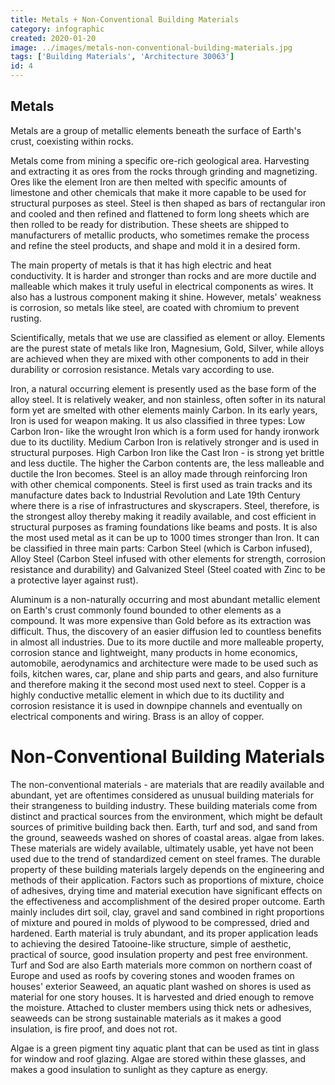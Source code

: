 ```yaml
---
title: Metals + Non-Conventional Building Materials
category: infographic
created: 2020-01-20
image: ../images/metals-non-conventional-building-materials.jpg
tags: ['Building Materials', 'Architecture 30063']
id: 4
---
```


## Metals

Metals are a group of metallic elements beneath the surface of Earth's crust, coexisting within rocks.

Metals come from mining a specific ore-rich geological area. Harvesting and extracting it as ores from the rocks through grinding and magnetizing. Ores like the element Iron are then melted with specific amounts of limestone and other chemicals that make it more capable to be used for structural purposes as steel. Steel is then shaped as bars of rectangular iron and cooled and then refined and flattened to form long sheets which are then rolled to be ready for distribution. These sheets are shipped to manufacturers of metallic products, who sometimes remake the process and refine the steel products, and shape and mold it in a desired form.

The main property of metals is that it has high electric and heat conductivity. It is harder and stronger than rocks and are more ductile and malleable which makes it truly useful in electrical components as wires. It also has a lustrous component making it shine. However, metals' weakness is corrosion, so metals like steel, are coated with chromium to prevent rusting.

Scientifically, metals that we use are classified as element or alloy.
Elements are the purest state of metals like Iron, Magnesium, Gold, Silver, while alloys are achieved when they are mixed with other components to add in their durability or corrosion resistance. Metals vary according to use.

Iron, a natural occurring element is presently used as the base form of the alloy steel. It is relatively weaker, and non stainless, often softer in its natural form yet are smelted with other elements mainly Carbon. In its early years, Iron is used for weapon making. It us also classified in three types: Low Carbon Iron- like the wrought Iron which is a form used for handy ironwork due to its ductility. Medium Carbon Iron is relatively stronger and is used in structural purposes. High Carbon Iron like the Cast Iron - is strong yet brittle and less ductile. The higher the Carbon contents are, the less malleable and ductile the Iron becomes.
Steel is an alloy made through reinforcing Iron with other chemical components. Steel is first used as train tracks and its manufacture dates back to Industrial Revolution and Late 19th Century where there is a rise of infrastructures and skyscrapers. Steel, therefore, is the strongest alloy thereby making it readily available, and cost efficient in structural purposes as framing foundations like beams and posts. It is also the most used metal as it can be up to 1000 times stronger than Iron. It can be classified in three main parts: Carbon Steel (which is Carbon infused), Alloy Steel (Carbon Steel infused with other elements for strength, corrosion resistance and durability) and Galvanized Steel (Steel coated with Zinc to be a protective layer against rust).
 
Aluminum is a non-naturally occurring and most abundant metallic element on Earth's crust commonly found bounded to other elements as a compound. It was more expensive than Gold before as its extraction was difficult. Thus, the discovery of an easier diffusion led to countless benefits in almost all industries. Due to its more ductile and more malleable property, corrosion stance and lightweight, many products in home economics, automobile, aerodynamics and architecture were made to be used such as foils, kitchen wares, car, plane and ship parts and gears, and also furniture and therefore making it the second most used next to steel.
Copper is a highly conductive metallic element in which due to its ductility and corrosion resistance it is used in downpipe channels and eventually on electrical components and wiring. Brass is an alloy of copper.


# Non-Conventional Building Materials
The non-conventional materials - are materials that are readily available and abundant, yet are oftentimes considered as unusual building materials for their strangeness to building industry.
These building materials come from distinct and practical sources from the environment, which might be default sources of primitive building back then. Earth, turf and sod, and sand from the ground, seaweeds washed on shores of coastal areas. algae from lakes. These materials are widely available, ultimately usable, yet have not been used due to the trend of standardized cement on steel frames.
The durable property of these building materials largely depends on the engineering and methods of their application. Factors such as proportions of mixture, choice of adhesives, drying time and material execution have significant effects on the effectiveness and accomplishment of the desired proper outcome.
Earth mainly includes dirt soil, clay, gravel and sand combined in right proportions of mixture and poured in molds of plywood to be compressed, dried and hardened. Earth material is truly abundant, and its proper application leads to achieving the desired Tatooine-like structure, simple of aesthetic, practical of source, good insulation property and pest free environment.
Turf and Sod are also Earth materials more common on northern coast of Europe and used as roofs by covering stones and wooden frames on houses' exterior
Seaweed, an aquatic plant washed on shores is used as material for one story houses. It is harvested and dried enough to remove the moisture. Attached to cluster members using thick nets or adhesives, seaweeds can be strong sustainable materials as it makes a good insulation, is fire proof, and does not rot.
 
Algae is a green pigment tiny aquatic plant that can be used as tint in glass for window and roof glazing. Algae are stored within these glasses, and makes a good insulation to sunlight as they capture as energy. 


